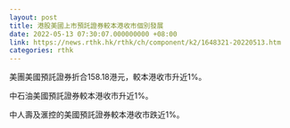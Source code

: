 ```yaml
---
layout: post
title: 港股美國上市預託證券較本港收市個別發展
date: 2022-05-13 07:30:07.000000000 +08:00
link: https://news.rthk.hk/rthk/ch/component/k2/1648321-20220513.htm
categories: rthk
---
```


美團美國預託證券折合158.18港元，較本港收市升近1%。

中石油美國預託證券較本港收市升近1%。

中人壽及滙控的美國預託證券較本港收市跌近1%。

